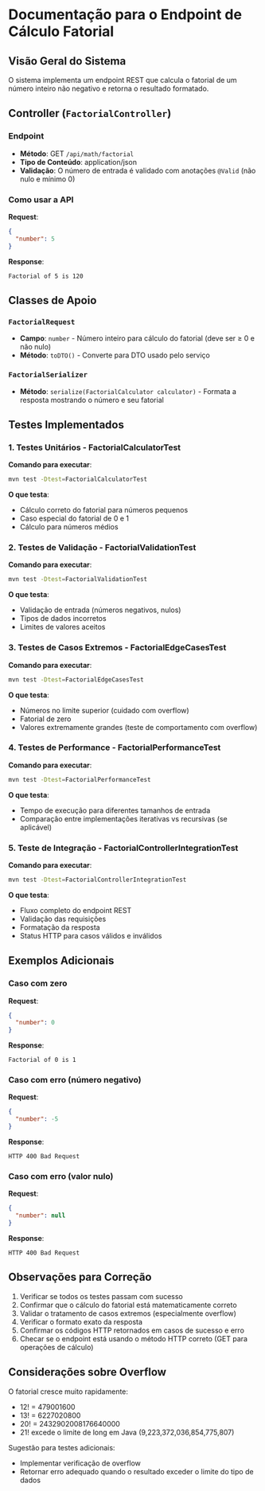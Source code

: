 # Documentação para o Endpoint de Cálculo Fatorial

## Visão Geral do Sistema

O sistema implementa um endpoint REST que calcula o fatorial de um número inteiro não negativo e retorna o resultado formatado.

## Controller (`FactorialController`)

### Endpoint
- **Método**: GET `/api/math/factorial`
- **Tipo de Conteúdo**: application/json
- **Validação**: O número de entrada é validado com anotações `@Valid` (não nulo e mínimo 0)

### Como usar a API

**Request**:
```json
{
  "number": 5
}
```

**Response**:
```
Factorial of 5 is 120
```

## Classes de Apoio

### `FactorialRequest`
- **Campo**: `number` - Número inteiro para cálculo do fatorial (deve ser ≥ 0 e não nulo)
- **Método**: `toDTO()` - Converte para DTO usado pelo serviço

### `FactorialSerializer`
- **Método**: `serialize(FactorialCalculator calculator)` - Formata a resposta mostrando o número e seu fatorial

## Testes Implementados

### 1. Testes Unitários - FactorialCalculatorTest

**Comando para executar**:
```bash
mvn test -Dtest=FactorialCalculatorTest
```

**O que testa**:
- Cálculo correto do fatorial para números pequenos
- Caso especial do fatorial de 0 e 1
- Cálculo para números médios

### 2. Testes de Validação - FactorialValidationTest

**Comando para executar**:
```bash
mvn test -Dtest=FactorialValidationTest
```

**O que testa**:
- Validação de entrada (números negativos, nulos)
- Tipos de dados incorretos
- Limites de valores aceitos

### 3. Testes de Casos Extremos - FactorialEdgeCasesTest

**Comando para executar**:
```bash
mvn test -Dtest=FactorialEdgeCasesTest
```

**O que testa**:
- Números no limite superior (cuidado com overflow)
- Fatorial de zero
- Valores extremamente grandes (teste de comportamento com overflow)

### 4. Testes de Performance - FactorialPerformanceTest

**Comando para executar**:
```bash
mvn test -Dtest=FactorialPerformanceTest
```

**O que testa**:
- Tempo de execução para diferentes tamanhos de entrada
- Comparação entre implementações iterativas vs recursivas (se aplicável)

### 5. Teste de Integração - FactorialControllerIntegrationTest

**Comando para executar**:
```bash
mvn test -Dtest=FactorialControllerIntegrationTest
```

**O que testa**:
- Fluxo completo do endpoint REST
- Validação das requisições
- Formatação da resposta
- Status HTTP para casos válidos e inválidos

## Exemplos Adicionais

### Caso com zero
**Request**:
```json
{
  "number": 0
}
```

**Response**:
```
Factorial of 0 is 1
```

### Caso com erro (número negativo)
**Request**:
```json
{
  "number": -5
}
```

**Response**:
```
HTTP 400 Bad Request
```

### Caso com erro (valor nulo)
**Request**:
```json
{
  "number": null
}
```

**Response**:
```
HTTP 400 Bad Request
```

## Observações para Correção

1. Verificar se todos os testes passam com sucesso
2. Confirmar que o cálculo do fatorial está matematicamente correto
3. Validar o tratamento de casos extremos (especialmente overflow)
4. Verificar o formato exato da resposta
5. Confirmar os códigos HTTP retornados em casos de sucesso e erro
6. Checar se o endpoint está usando o método HTTP correto (GET para operações de cálculo)

## Considerações sobre Overflow

O fatorial cresce muito rapidamente:
- 12! = 479001600
- 13! = 6227020800
- 20! = 2432902008176640000
- 21! excede o limite de long em Java (9,223,372,036,854,775,807)

Sugestão para testes adicionais:
- Implementar verificação de overflow
- Retornar erro adequado quando o resultado exceder o limite do tipo de dados